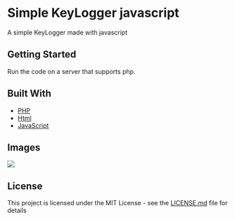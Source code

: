 # Simple KeyLogger javascript

A simple KeyLogger made with javascript

## Getting Started

Run the code on a server that supports php.

## Built With

* [PHP](https://www.php.net/) 
* [Html](https://developer.mozilla.org/pt-BR/docs/Web/HTML) 
* [JavaScript](https://developer.mozilla.org/pt-BR/docs/Web/JavaScript)

## Images

<img src="/images/Capture.PNG"/>

## License

This project is licensed under the MIT License - see the [LICENSE.md](LICENSE.md) file for details

